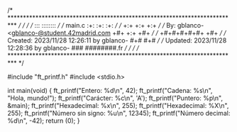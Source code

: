 /* ************************************************************************** */
/*                                                                            */
/*                                                        :::      ::::::::   */
/*   main.c                                             :+:      :+:    :+:   */
/*                                                    +:+ +:+         +:+     */
/*   By: gblanco- <gblanco-@student.42madrid.com    +#+  +:+       +#+        */
/*                                                +#+#+#+#+#+   +#+           */
/*   Created: 2023/11/28 12:26:11 by gblanco-          #+#    #+#             */
/*   Updated: 2023/11/28 12:28:36 by gblanco-         ###   ########.fr       */
/*                                                                            */
/* ************************************************************************** */

#include "ft_printf.h"
#include <stdio.h>

int	main(void)
{
	ft_printf("Entero: %d\n", 42);
	ft_printf("Cadena: %s\n", "Hola, mundo!");
	ft_printf("Carácter: %c\n", 'A');
	ft_printf("Puntero: %p\n", &main);
	ft_printf("Hexadecimal: %x\n", 255);
	ft_printf("Hexadecimal: %X\n", 255);
	ft_printf("Número sin signo: %u\n", 12345);
	ft_printf("Número decimal: %d\n", -42);
	return (0);
}

